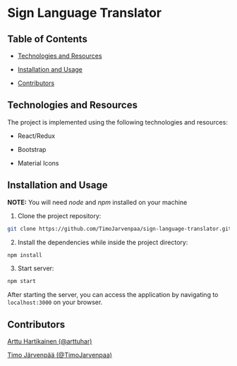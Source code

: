 # Sign Language Translator

## Table of Contents

- [Technologies and Resources](#technologies-and-resources)

- [Installation and Usage](#installation-and-usage)

- [Contributors](#contributors)

## Technologies and Resources

The project is implemented using the following technologies and resources:

- React/Redux

- Bootstrap
- Material Icons

## Installation and Usage

**NOTE:** You will need _node_ and _npm_ installed on your machine

1. Clone the project repository:

```sh
git clone https://github.com/TimoJarvenpaa/sign-language-translator.git
```

2. Install the dependencies while inside the project directory:

```sh
npm install
```

3. Start server:

```sh
npm start
```

After starting the server, you can access the application by navigating to `localhost:3000` on your browser.

## Contributors

[Arttu Hartikainen (@arttuhar)](https://github.com/arttuhar)

[Timo Järvenpää (@TimoJarvenpaa)](https://github.com/TimoJarvenpaa)
